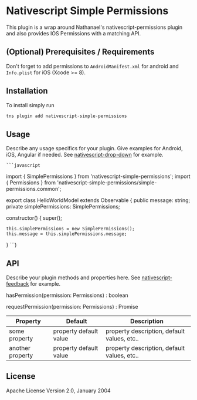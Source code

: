 # Nativescript Simple Permissions

This plugin is a wrap around Nathanael's nativescript-permissions plugin and also provides IOS Permissions with a matching API.

## (Optional) Prerequisites / Requirements

Don't forget to add permissions to `AndroidManifest.xml` for android and `Info.plist` for iOS (Xcode >= 8).

## Installation

To install simply run

```javascript
tns plugin add nativescript-simple-permissions
```

## Usage 

Describe any usage specifics for your plugin. Give examples for Android, iOS, Angular if needed. See [nativescript-drop-down](https://www.npmjs.com/package/nativescript-drop-down) for example.
	
	```javascript
  import { SimplePermissions } from 'nativescript-simple-permissions';
  import { Permissions } from 'nativescript-simple-permissions/simple-permissions.common';

export class HelloWorldModel extends Observable {
  public message: string;
  private simplePermissions: SimplePermissions;

  constructor() {
    super();

    this.simplePermissions = new SimplePermissions();
    this.message = this.simplePermissions.message;
  }
    ```)

## API

Describe your plugin methods and properties here. See [nativescript-feedback](https://github.com/EddyVerbruggen/nativescript-feedback) for example.

hasPermission(permission: Permissions) : boolean

requestPermission(permission: Permissions) : Promise<boolean>
    
| Property | Default | Description |
| --- | --- | --- |
| some property | property default value | property description, default values, etc.. |
| another property | property default value | property description, default values, etc.. |
    
## License

Apache License Version 2.0, January 2004
